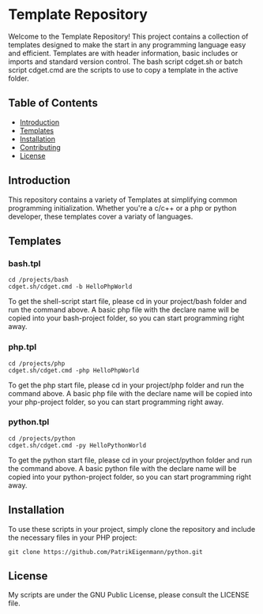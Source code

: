 # Template Repository

Welcome to the Template Repository! This project contains a collection of templates designed to make
the start in any programming language easy and efficient. Templates are with header information, basic
includes or imports and standard version control. The bash script cdget.sh or batch script cdget.cmd are
the scripts to use to copy a template in the active folder.

## Table of Contents
- [Introduction](#Introduction)
- [Templates](#Templates)
- [Installation](#Installation)
- [Contributing](#Contributing)
- [License](#License)

## Introduction

This repository contains a variety of Templates at simplifying common programming initialization. Whether
you're a c/c++ or a php or python developer, these templates cover a variaty of languages.

## Templates

### bash.tpl

```
cd /projects/bash
cdget.sh/cdget.cmd -b HelloPhpWorld
```
To get the shell-script start file, please cd in your project/bash folder and run the command above.
A basic php file with the declare name will be copied into your bash-project folder, so you can start
programming right away.

### php.tpl

```
cd /projects/php
cdget.sh/cdget.cmd -php HelloPhpWorld
```
To get the php start file, please cd in your project/php folder and run the command above. A basic
php file with the declare name will be copied into your php-project folder, so you can start
programming right away.

### python.tpl

```
cd /projects/python
cdget.sh/cdget.cmd -py HelloPythonWorld
```
To get the python start file, please cd in your project/python folder and run the command above. A basic
python file with the declare name will be copied into your python-project folder, so you can start
programming right away.

## Installation

To use these scripts in your project, simply clone the repository and include the necessary files in your PHP project:

```
git clone https://github.com/PatrikEigenmann/python.git
```

## License
My scripts are under the GNU Public License, please consult the LICENSE file.